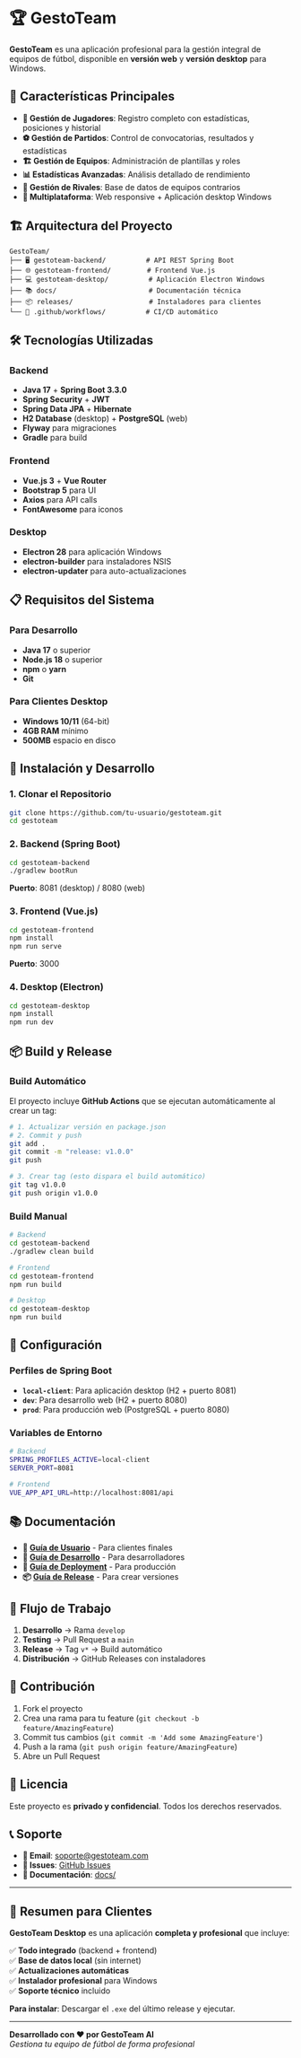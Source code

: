 # 🏆 GestoTeam

**GestoTeam** es una aplicación profesional para la gestión integral de equipos de fútbol, disponible en **versión web** y **versión desktop** para Windows.

## 🚀 Características Principales

- **👥 Gestión de Jugadores**: Registro completo con estadísticas, posiciones y historial
- **⚽ Gestión de Partidos**: Control de convocatorias, resultados y estadísticas
- **🏗️ Gestión de Equipos**: Administración de plantillas y roles
- **📊 Estadísticas Avanzadas**: Análisis detallado de rendimiento
- **🔄 Gestión de Rivales**: Base de datos de equipos contrarios
- **📱 Multiplataforma**: Web responsive + Aplicación desktop Windows

## 🏗️ Arquitectura del Proyecto

```
GestoTeam/
├── 🖥️ gestoteam-backend/          # API REST Spring Boot
├── 🌐 gestoteam-frontend/         # Frontend Vue.js
├── 💻 gestoteam-desktop/          # Aplicación Electron Windows
├── 📚 docs/                       # Documentación técnica
├── 📦 releases/                   # Instaladores para clientes
└── 🔄 .github/workflows/          # CI/CD automático
```

## 🛠️ Tecnologías Utilizadas

### Backend
- **Java 17** + **Spring Boot 3.3.0**
- **Spring Security** + **JWT**
- **Spring Data JPA** + **Hibernate**
- **H2 Database** (desktop) + **PostgreSQL** (web)
- **Flyway** para migraciones
- **Gradle** para build

### Frontend
- **Vue.js 3** + **Vue Router**
- **Bootstrap 5** para UI
- **Axios** para API calls
- **FontAwesome** para iconos

### Desktop
- **Electron 28** para aplicación Windows
- **electron-builder** para instaladores NSIS
- **electron-updater** para auto-actualizaciones

## 📋 Requisitos del Sistema

### Para Desarrollo
- **Java 17** o superior
- **Node.js 18** o superior
- **npm** o **yarn**
- **Git**

### Para Clientes Desktop
- **Windows 10/11** (64-bit)
- **4GB RAM** mínimo
- **500MB** espacio en disco

## 🚀 Instalación y Desarrollo

### 1. Clonar el Repositorio
```bash
git clone https://github.com/tu-usuario/gestoteam.git
cd gestoteam
```

### 2. Backend (Spring Boot)
```bash
cd gestoteam-backend
./gradlew bootRun
```
**Puerto**: 8081 (desktop) / 8080 (web)

### 3. Frontend (Vue.js)
```bash
cd gestoteam-frontend
npm install
npm run serve
```
**Puerto**: 3000

### 4. Desktop (Electron)
```bash
cd gestoteam-desktop
npm install
npm run dev
```

## 📦 Build y Release

### Build Automático
El proyecto incluye **GitHub Actions** que se ejecutan automáticamente al crear un tag:

```bash
# 1. Actualizar versión en package.json
# 2. Commit y push
git add .
git commit -m "release: v1.0.0"
git push

# 3. Crear tag (esto dispara el build automático)
git tag v1.0.0
git push origin v1.0.0
```

### Build Manual
```bash
# Backend
cd gestoteam-backend
./gradlew clean build

# Frontend
cd gestoteam-frontend
npm run build

# Desktop
cd gestoteam-desktop
npm run build
```

## 🔧 Configuración

### Perfiles de Spring Boot
- **`local-client`**: Para aplicación desktop (H2 + puerto 8081)
- **`dev`**: Para desarrollo web (H2 + puerto 8080)
- **`prod`**: Para producción web (PostgreSQL + puerto 8080)

### Variables de Entorno
```bash
# Backend
SPRING_PROFILES_ACTIVE=local-client
SERVER_PORT=8081

# Frontend
VUE_APP_API_URL=http://localhost:8081/api
```

## 📚 Documentación

- **📖 [Guía de Usuario](docs/user-guide.md)** - Para clientes finales
- **🔧 [Guía de Desarrollo](docs/development.md)** - Para desarrolladores
- **🚀 [Guía de Deployment](docs/deployment.md)** - Para producción
- **📦 [Guía de Release](docs/release.md)** - Para crear versiones

## 🔄 Flujo de Trabajo

1. **Desarrollo** → Rama `develop`
2. **Testing** → Pull Request a `main`
3. **Release** → Tag `v*` → Build automático
4. **Distribución** → GitHub Releases con instaladores

## 🤝 Contribución

1. Fork el proyecto
2. Crea una rama para tu feature (`git checkout -b feature/AmazingFeature`)
3. Commit tus cambios (`git commit -m 'Add some AmazingFeature'`)
4. Push a la rama (`git push origin feature/AmazingFeature`)
5. Abre un Pull Request

## 📄 Licencia

Este proyecto es **privado y confidencial**. Todos los derechos reservados.

## 📞 Soporte

- **📧 Email**: soporte@gestoteam.com
- **🐛 Issues**: [GitHub Issues](https://github.com/tu-usuario/gestoteam/issues)
- **📖 Documentación**: [docs/](docs/)

---

## 🎯 **Resumen para Clientes**

**GestoTeam Desktop** es una aplicación **completa y profesional** que incluye:

✅ **Todo integrado** (backend + frontend)  
✅ **Base de datos local** (sin internet)  
✅ **Actualizaciones automáticas**  
✅ **Instalador profesional** para Windows  
✅ **Soporte técnico** incluido  

**Para instalar**: Descargar el `.exe` del último release y ejecutar.

---

**Desarrollado con ❤️ por GestoTeam AI**  
*Gestiona tu equipo de fútbol de forma profesional*

